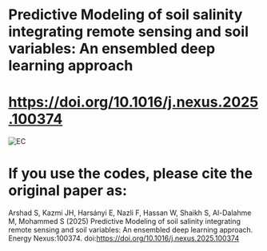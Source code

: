 # Predictive Modeling of soil salinity integrating remote sensing and soil variables: An ensembled deep learning approach
# https://doi.org/10.1016/j.nexus.2025.100374
![EC](https://github.com/user-attachments/assets/64740116-2862-4ea2-8549-e7e858895967)
# If you use the codes, please cite the original paper as:
Arshad S, Kazmi JH, Harsányi E, Nazli F, Hassan W, Shaikh S, Al-Dalahme M, Mohammed S (2025) Predictive Modeling of soil salinity integrating remote sensing and soil variables: An ensembled deep learning approach. Energy Nexus:100374. doi:https://doi.org/10.1016/j.nexus.2025.100374
